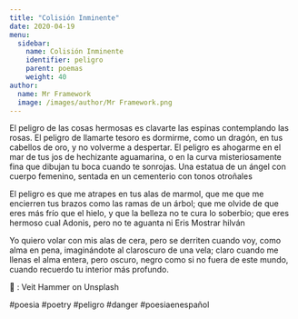 ```yaml
---
title: "Colisión Inminente"
date: 2020-04-19
menu:
  sidebar:
    name: Colisión Inminente
    identifier: peligro
    parent: poemas
    weight: 40
author:
  name: Mr Framework
  image: /images/author/Mr Framework.png
---
```


El peligro de las cosas hermosas es clavarte las espinas contemplando las rosas. El peligro de llamarte tesoro es dormirme, como un dragón, en tus cabellos de oro, y no volverme a despertar. El peligro es ahogarme en el mar de tus jos de hechizante aguamarina, o en la curva misteriosamente fina que dibujan tu boca cuando te sonrojas.
Una estatua de un ángel con cuerpo femenino, sentada en un cementerio con tonos otroñales

El peligro es que me atrapes en tus alas de marmol, que me que me encierren tus brazos como las ramas de un árbol; que me olvide de que eres más frío que el hielo, y que la belleza no te cura lo soberbio; que eres hermoso cual Adonis, pero no te aguanta ni Eris
Mostrar hilván 

Yo quiero volar con mis alas de cera, pero se derriten cuando voy, como alma en pena, imaginándote al claroscuro de una vela; claro cuando me llenas el alma entera, pero oscuro, negro como si no fuera de este mundo, cuando recuerdo tu interior más profundo.

📸 :  Veit Hammer on Unsplash

#poesia #poetry #peligro #danger #poesiaenespañol
